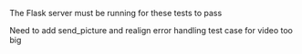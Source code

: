 The Flask server must be running for these tests to pass

Need to add send_picture and realign error handling
test case for video too big
